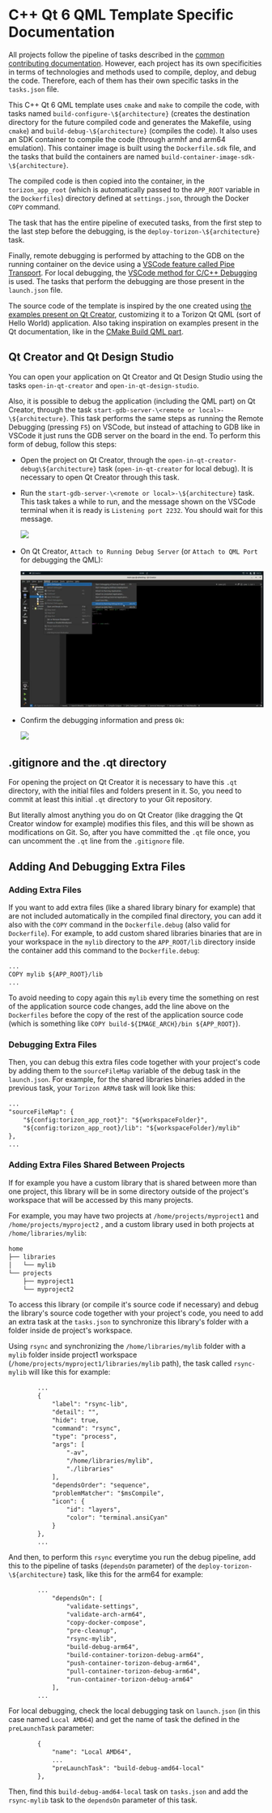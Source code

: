 # C++ Qt 6 QML Template Specific Documentation

All projects follow the pipeline of tasks described in the [common contributing documentation](https://github.com/toradex/vscode-torizon-templates/blob/bookworm/CONTRIBUTING.md#contributing-templates). However, each project has its own specificities in terms of technologies and methods used to compile, deploy, and debug the code. Therefore, each of them has their own specific tasks in the `tasks.json` file.

This C++ Qt 6 QML template uses `cmake` and `make` to compile the code, with tasks named `build-configure-\${architecture}` (creates the destination directory for the future compiled code and generates the Makefile, using `cmake`) and `build-debug-\${architecture}` (compiles the code). It also uses an SDK container to compile the code (through armhf and arm64 emulation). This container image is built using the `Dockerfile.sdk` file, and the tasks that build the containers are named `build-container-image-sdk-\${architecture}`.

The compiled code is then copied into the container, in the `torizon_app_root` (which is automatically passed to the `APP_ROOT` variable in the `Dockerfiles`) directory defined at `settings.json`, through the Docker `COPY` command.

The task that has the entire pipeline of executed tasks, from the first step to the last step before the debugging, is the `deploy-torizon-\${architecture}` task.

Finally, remote debugging is performed by attaching to the GDB on the running container on the device using a [VSCode feature called Pipe Transport](https://code.visualstudio.com/docs/cpp/pipe-transport). For local debugging, the [VSCode method for C/C++ Debugging](https://code.visualstudio.com/docs/cpp/launch-json-reference) is used. The tasks that perform the debugging are those present in the `launch.json` file.


The source code of the template is inspired by the one created using [the examples present on Qt Creator](https://doc.qt.io/qt-6/qtexamplesandtutorials.html), customizing it to a Torizon Qt QML (sort of Hello World) application. Also taking inspiration on examples present in the Qt documentation, like in the [CMake Build QML part](https://doc.qt.io/qt-6/cmake-build-qml-application.html).

## Qt Creator and Qt Design Studio

You can open your application on Qt Creator and Qt Design Studio using the tasks `open-in-qt-creator` and `open-in-qt-design-studio`.

Also, it is possible to debug the application (including the QML part) on Qt Creator, through the task `start-gdb-server-\<remote or local>-\${architecture}`. This task performs the same steps as running the Remote Debugging (pressing `F5`) on VSCode, but instead of attaching to GDB like in VSCode it just runs the GDB server on the board in the end. To perform this form of debug, follow this steps:

 - Open the project on Qt Creator, through the `open-in-qt-creator-debug\${architecture}` task (`open-in-qt-creator` for local debug). It is necessary to open Qt Creator through this task.
 - Run the `start-gdb-server-\<remote or local>-\${architecture}` task. This task takes a while to run, and the message shown on the VSCode terminal when it is ready is `Listening port 2232`. You should wait for this message.

    ![](https://raw.githubusercontent.com/toradex/vscode-torizon-templates-documentation/bookworm/cppQML/startGDBServerTaskMessage.png)

 - On Qt Creator, `Attach to Running Debug Server` (or `Attach to QML Port` for debugging the QML):

    ![](https://raw.githubusercontent.com/toradex/vscode-torizon-templates-documentation/bookworm/cppQML/attachDebug.png)

 - Confirm the debugging information and press `Ok`:

    ![](https://raw.githubusercontent.com/toradex/vscode-torizon-templates-documentation/bookworm/cppQML/checkInfoAttachDebug.png)

## .gitignore and the .qt directory

For opening the project on Qt Creator it is necessary to have this `.qt` directory, with the initial files and folders present in it. So, you need to commit at least this initial `.qt` directory to your Git repository.

But literally almost anything you do on Qt Creator (like dragging the Qt Creator window for example) modifies this files, and this will be shown as modifications on Git. So, after you have committed the `.qt` file once, you can uncomment the `.qt` line from the `.gitignore` file.


## Adding And Debugging Extra Files

### Adding Extra Files

If you want to add extra files (like a shared library binary for example) that are not included automatically in the compiled final directory, you can add it also with the `COPY` command in the `Dockerfile.debug` (also valid for `Dockerfile`). 
For example, to add custom shared libraries binaries that are in your workspace in the `mylib` directory to the `APP_ROOT/lib` directory inside the container add this command to the `Dockerfile.debug`: 
```
...
COPY mylib ${APP_ROOT}/lib
...
```

To avoid needing to copy again this `mylib` every time the something on rest of the application source code changes, add the line above on the `Dockerfiles` before the copy of the rest of the application source code (which is something like `COPY build-${IMAGE_ARCH}/bin ${APP_ROOT}`).


### Debugging Extra Files

Then, you can debug this extra files code together with your project's code by adding them to the `sourceFileMap` variable of the debug task in the `launch.json`. For example, for the shared libraries binaries added in the previous task, your `Torizon ARMv8` task will look like this:
```
...
"sourceFileMap": {
    "${config:torizon_app_root}": "${workspaceFolder}",
    "${config:torizon_app_root}/lib": "${workspaceFolder}/mylib"
},
...
```


### Adding Extra Files Shared Between Projects

If for example you have a custom library that is shared between more than one project, this library will be in some directory outside of the project's workspace that will be accessed by this many projects.

For example, you may have two projects at `/home/projects/myproject1` and `/home/projects/myproject2` , and a custom library used in both projects at `/home/libraries/mylib`: 

```
home
├── libraries
│   └── mylib
└── projects
    ├── myproject1
    └── myproject2
```

To access this library (or compile it's source code if necessary) and debug the library's source code together with your project's code, you need to add an extra task at the `tasks.json` to synchronize this library's folder with a folder inside de project's workspace. 

Using `rsync` and synchronizing the `/home/libraries/mylib` folder with a `mylib` folder inside project1 workspace (`/home/projects/myproject1/libraries/mylib` path), the task called `rsync-mylib` will like this for example:
```
        ...
        {
            "label": "rsync-lib",
            "detail": "",
            "hide": true,
            "command": "rsync",
            "type": "process",
            "args": [
                "-av",
                "/home/libraries/mylib",
                "./libraries"
            ],
            "dependsOrder": "sequence",
            "problemMatcher": "$msCompile",
            "icon": {
                "id": "layers",
                "color": "terminal.ansiCyan"
            }
        },
        ...
```

And then, to perform this `rsync` everytime you run the debug pipeline, add this to the pipeline of tasks (`dependsOn` parameter) of the `deploy-torizon-\${architecture}` task, like this for the arm64 for example:
```
        ...
            "dependsOn": [
                "validate-settings",
                "validate-arch-arm64",
                "copy-docker-compose",
                "pre-cleanup",
                "rsync-mylib",
                "build-debug-arm64",
                "build-container-torizon-debug-arm64",
                "push-container-torizon-debug-arm64",
                "pull-container-torizon-debug-arm64",
                "run-container-torizon-debug-arm64"
            ],
        ...
```

For local debugging, check the local debugging task on `launch.json` (in this case named `Local AMD64`) and get the name of task the defined in the `preLaunchTask` parameter:
```
        {
            "name": "Local AMD64",
            ...
            "preLaunchTask": "build-debug-amd64-local"
        },
```

Then, find this `build-debug-amd64-local` task on `tasks.json` and add the `rsync-mylib` task to the `dependsOn` parameter of this task.